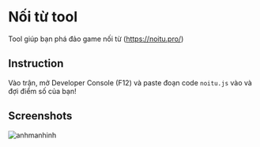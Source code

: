 
# Nối từ tool

Tool giúp bạn phá đảo game nối từ (https://noitu.pro/)


## Instruction

Vào trận, mở Developer Console (F12) và paste đoạn code `noitu.js` vào và đợi điểm số của bạn!

    
## Screenshots

![anhmanhinh](https://github.com/user-attachments/assets/3515b5bf-05f6-4526-ab18-64347c4d742d)
